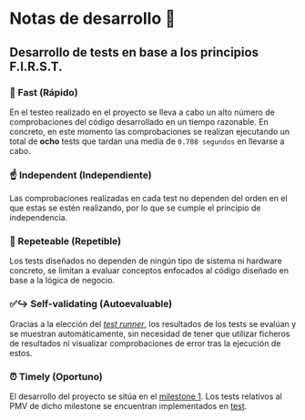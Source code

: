 # Notas de desarrollo :notebook_with_decorative_cover:

## Desarrollo de tests en base a los principios F.I.R.S.T.

### :rocket: Fast (Rápido)
En el testeo realizado en el proyecto se lleva a cabo un alto número de comprobaciones del código desarrollado en un tiempo razonable. En concreto, en este momento las comprobaciones se realizan ejecutando un total de **ocho** tests que tardan una media de ```0.708 segundos``` en llevarse a cabo.

### :point_up: Independent (Independiente)
Las comprobaciones realizadas en cada test no dependen del orden en el que estas se estén realizando, por lo que se cumple el principio de independencia.

### :repeat: Repeteable (Repetible)
Los tests diseñados no dependen de ningún tipo de sistema ni hardware concreto, se limitan a evaluar conceptos enfocados al código diseñado en base a la lógica de negocio.

### :white_check_mark::arrow_right_hook: Self-validating (Autoevaluable)
Gracias a la elección del [*test runner*](justificacion_eleccion_framework_test.md), los resultados de los tests se evalúan y se muestran automáticamente, sin necesidad de tener que utilizar ficheros de resultados ni visualizar comprobaciones de error tras la ejecución de estos.

### :alarm_clock: Timely (Oportuno)
El desarrollo del proyecto se sitúa en el [milestone 1](https://github.com/edusegrich/OpoTests/milestone/2). Los tests relativos al PMV de dicho milestone se encuentran implementados en [test](../test/).
